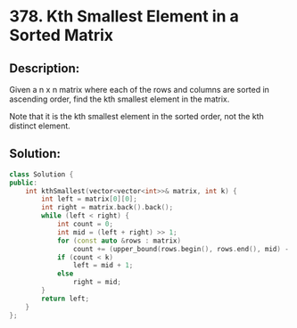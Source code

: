 # 378. Kth Smallest Element in a Sorted Matrix

## Description:

Given a n x n matrix where each of the rows and columns are sorted in ascending order, find the kth smallest element in the matrix.

Note that it is the kth smallest element in the sorted order, not the kth distinct element.

## Solution:

```c++
class Solution {
public:
    int kthSmallest(vector<vector<int>>& matrix, int k) {
        int left = matrix[0][0];
        int right = matrix.back().back();
        while (left < right) {
            int count = 0;
            int mid = (left + right) >> 1;
            for (const auto &rows : matrix)
                count += (upper_bound(rows.begin(), rows.end(), mid) - rows.begin());
            if (count < k)
                left = mid + 1;
            else
                right = mid;
        }
        return left;
    }
};
```

<!-- remark：

-  -->
